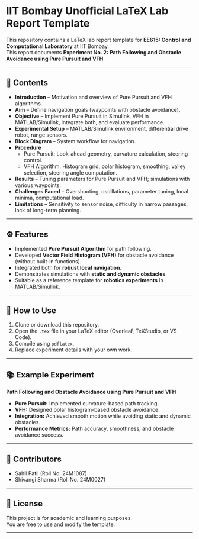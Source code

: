 # IIT Bombay Unofficial LaTeX Lab Report Template  

This repository contains a LaTeX lab report template for **EE615: Control and Computational Laboratory** at IIT Bombay.  
This report documents **Experiment No. 2: Path Following and Obstacle Avoidance using Pure Pursuit and VFH**.  

---

## 📌 Contents
- **Introduction** – Motivation and overview of Pure Pursuit and VFH algorithms.  
- **Aim** – Define navigation goals (waypoints with obstacle avoidance).  
- **Objective** – Implement Pure Pursuit in Simulink, VFH in MATLAB/Simulink, integrate both, and evaluate performance.  
- **Experimental Setup** – MATLAB/Simulink environment, differential drive robot, range sensors.  
- **Block Diagram** – System workflow for navigation.  
- **Procedure**  
  - Pure Pursuit: Look-ahead geometry, curvature calculation, steering control.  
  - VFH Algorithm: Histogram grid, polar histogram, smoothing, valley selection, steering angle computation.  
- **Results** – Tuning parameters for Pure Pursuit and VFH; simulations with various waypoints.  
- **Challenges Faced** – Overshooting, oscillations, parameter tuning, local minima, computational load.  
- **Limitations** – Sensitivity to sensor noise, difficulty in narrow passages, lack of long-term planning.  

---

## ⚙️ Features
- Implemented **Pure Pursuit Algorithm** for path following.  
- Developed **Vector Field Histogram (VFH)** for obstacle avoidance (without built-in functions).  
- Integrated both for **robust local navigation**.  
- Demonstrates simulations with **static and dynamic obstacles**.  
- Suitable as a reference template for **robotics experiments** in MATLAB/Simulink.  

---

## 🚀 How to Use
1. Clone or download this repository.  
2. Open the `.tex` file in your LaTeX editor (Overleaf, TeXStudio, or VS Code).  
3. Compile using `pdflatex`.  
4. Replace experiment details with your own work.  

---

## 📚 Example Experiment  
**Path Following and Obstacle Avoidance using Pure Pursuit and VFH**  
- **Pure Pursuit:** Implemented curvature-based path tracking.  
- **VFH:** Designed polar histogram-based obstacle avoidance.  
- **Integration:** Achieved smooth motion while avoiding static and dynamic obstacles.  
- **Performance Metrics:** Path accuracy, smoothness, and obstacle avoidance success.  

---

## 👥 Contributors
- Sahil Patil (Roll No. 24M1087)  
- Shivangi Sharma (Roll No. 24M0027)  

---

## 📄 License
This project is for academic and learning purposes.  
You are free to use and modify the template.  

---
